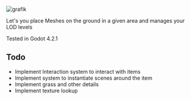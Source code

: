 ![grafik](https://github.com/geralwo/ForestAreaAddon/assets/89428719/12cede1e-6df1-469c-894c-d549e060f8a3)


Let's you place Meshes on the ground in a given area and manages your LOD levels

Tested in Godot 4.2.1

## Todo
- Implement Interaction system to interact with items
- Implement system to instantiate scenes around the item
- Implement grass and other details
- Implement texture lookup
